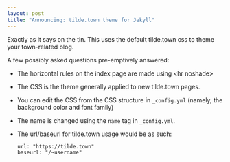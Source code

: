 ```yaml
---
layout: post
title: "Announcing: tilde.town theme for Jekyll"
---
```


Exactly as it says on the tin. This uses the default tilde.town css to theme your town-related blog.

A few possibly asked questions pre-emptively answered:  
* The horizontal rules on the index page are made using &lt;hr noshade&gt;
* The CSS is the theme generally applied to new tilde.town pages.
* You can edit the CSS from the CSS structure in `_config.yml` (namely, the background color and font family)
* The name is changed using the `name` tag in `_config.yml`.
* The url/baseurl for tilde.town usage would be as such:

    ```  
    url: "https://tilde.town"  
    baseurl: "/~username"  
    ``` 
